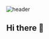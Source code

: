 ![header](https://capsule-render.vercel.app/api?type=venom&color0:a8edea,100:fed6e3&height=400&section=header&text=SeungHyes's%20GitHub)
## Hi there 👋


<!--
**SeungHye-Ju/SeungHye-Ju** is a ✨ _special_ ✨ repository because its `README.md` (this file) appears on your GitHub profile.

Here are some ideas to get you started:

- 🔭 I’m currently working on ...
- 🌱 I’m currently learning ...
- 👯 I’m looking to collaborate on ...
- 🤔 I’m looking for help with ...
- 💬 Ask me about ...
- 📫 How to reach me: ...
- 😄 Pronouns: ...
- ⚡ Fun fact: ...
-->
